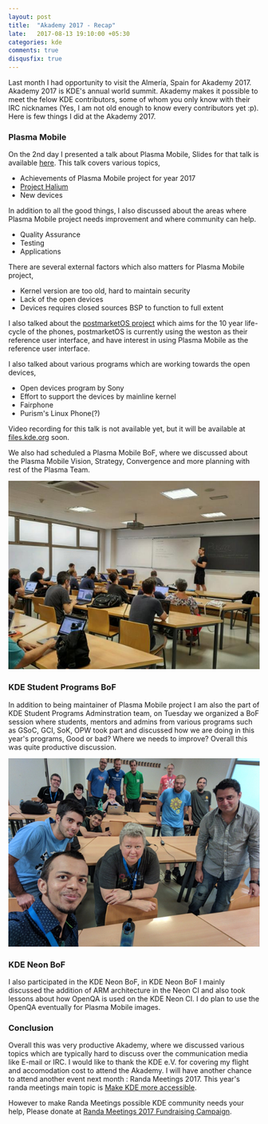 ```yaml
---
layout: post
title:  "Akademy 2017 - Recap"
late:   2017-08-13 19:10:00 +05:30
categories: kde
comments: true
disqusfix: true
---
```


Last month I had opportunity to visit the Almería, Spain for Akademy 2017. Akademy 2017 is KDE's annual world summit. Akademy makes it possible to meet the felow KDE contributors, some of whom you only know with their IRC nicknames (Yes, I am not old enough to know every contributors yet :p). Here is few things I did at the Akademy 2017.

### Plasma Mobile

On the 2nd day I presented a talk about Plasma Mobile, Slides for that talk is available [here](http://blog.bshah.in/slides/akademy2017/). This talk covers various topics,

- Achievements of Plasma Mobile project for year 2017
- [Project Halium](https://halium.org)
- New devices

In addition to all the good things, I also discussed about the areas where Plasma Mobile project needs improvement and where community can help.

- Quality Assurance
- Testing
- Applications

There are several external factors which also matters for Plasma Mobile project,

- Kernel version are too old, hard to maintain security
- Lack of the open devices
- Devices requires closed sources BSP to function to full extent

I also talked about the [postmarketOS project](https://www.postmarketos.org/) which aims for the 10 year life-cycle of the phones, postmarketOS is currently using the weston as their reference user interface, and have interest in using Plasma Mobile as the reference user interface.

I also talked about various programs which are working towards the open devices,

- Open devices program by Sony
- Effort to support the devices by mainline kernel
- Fairphone
- Purism's Linux Phone(?)

Video recording for this talk is not available yet, but it will be available at [files.kde.org](https://files.kde.org/akademy/2017/) soon.

We also had scheduled a Plasma Mobile BoF, where we discussed about the Plasma Mobile Vision, Strategy, Convergence and more planning with rest of the Plasma Team.

![Plasma BoF](/images/plasma-bof-2017.jpg)

### KDE Student Programs BoF

In addition to being maintainer of Plasma Mobile project I am also the part of KDE Student Programs Adminstration team, on Tuesday we organized a BoF session where students, mentors and admins from various programs such as GSoC, GCI, SoK, OPW took part and discussed how we are doing in this year's programs, Good or bad? Where we needs to improve? Overall this was quite productive discussion.

![KDE SoC BoF](/images/kde-soc-bof-2017.jpg)

### KDE Neon BoF

I also participated in the KDE Neon BoF, in KDE Neon BoF I mainly discussed the addition of ARM architecture in the Neon CI and also took lessons about how OpenQA is used on the KDE Neon CI. I do plan to use the OpenQA eventually for Plasma Mobile images.

### Conclusion

Overall this was very productive Akademy, where we discussed various topics which are typically hard to discuss over the communication media like E-mail or IRC. I would like to thank the KDE e.V. for covering my flight and accomodation cost to attend the Akademy. I will have another chance to attend another event next month : Randa Meetings 2017. This year's randa meetings main topic is [Make KDE more accessible](https://randa-meetings.ch/2017/06/16/randa-meetings-2017-make-kde-more-accessible/).

However to make Randa Meetings possible KDE community needs your help, Please donate at [Randa Meetings 2017 Fundraising Campaign](https://www.kde.org/fundraisers/randameetings2017).
